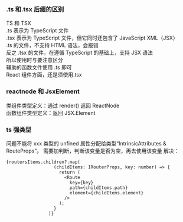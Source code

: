 ### .ts 和.tsx 后缀的区别

TS 和 TSX  
.ts 表示为 TypeScript 文件  
.tsx 表示为 TypeScript 文件，但它同时还包含了 JavaScript XML（JSX）  
.ts 的文件，不支持 HTML 语法，会报错  
反之 .tsx 的文件，在遵循 TypeScript 的基础上，支持 JSX 语法  
所以使用时与要注意区分  
辅助的函数文件使用 .ts 即可  
React 组件方面，还是须使用.tsx

### reactnode 和 JsxElement

类组件类型定义：通过 render() 返回 ReactNode  
函数组件类型定义：返回 JSX.Element

### ts 强类型

问题不能将 xxx 类型的 unfined 属性分配给类型“IntrinsicAttributes & RouteProps”。
需要加判断，判断该变量是否为空，再去使用该变量
解决：

```
{routersItems.children?.map(
                  (childItems: IRouterProps, key: number) => {
                    return (
                      <Route
                        key={key}
                        path={childItems.path}
                        element={childItems.element}
                      />
                    );
                  }
                )}

```
